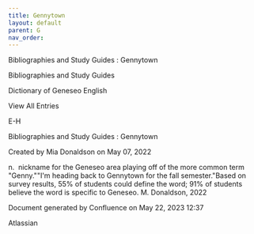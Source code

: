 ```yaml
---
title: Gennytown
layout: default
parent: G
nav_order:
---
```


Bibliographies and Study Guides : Gennytown

Bibliographies and Study Guides

Dictionary of Geneseo English

View All Entries

E-H

Bibliographies and Study Guides : Gennytown

Created by  Mia Donaldson on May 07, 2022

n.  nickname for the Geneseo area playing off of the more common term &quot;Genny.&quot;&quot;I'm heading back to Gennytown for the fall semester.&quot;Based on survey results, 55% of students could define the word; 91% of students believe the word is specific to Geneseo. M. Donaldson, 2022

Document generated by Confluence on May 22, 2023 12:37

Atlassian

